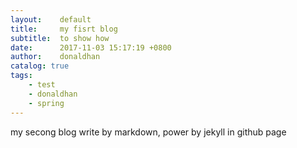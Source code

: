 ```yaml
---
layout:    default
title:     my fisrt blog
subtitle:  to show how
date:      2017-11-03 15:17:19 +0800
author:    donaldhan
catalog: true
tags:
    - test
    - donaldhan
    - spring  
---
```


my secong blog write by markdown, power by jekyll in github page
